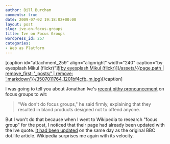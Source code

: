 ```yaml
---
author: Bill Burcham
comments: true
date: 2009-07-02 19:18:02+00:00
layout: post
slug: ive-on-focus-groups
title: Ive on Focus Groups
wordpress_id: 257
categories:
- Web as Platform
---
```


[caption id="attachment_259" align="alignright" width="240" caption="by eyesplash Mikul (flickr)"][![by eyesplash Mikul (flickr)](/assets/{{page.path | remove_first: '_posts/' | remove: '.markdown'}}/3507011764_1201bf4cfb_m.jpg)](http://www.flickr.com/photos/eyesplash/3507011764/)[/caption]

I was going to tell you about Jonathan Ive's [recent pithy pronouncement](http://www.bbc.co.uk/blogs/technology/2009/07/listening_to_mr_iphone.html) on focus groups to wit:


<blockquote>"We don't do focus groups," he said firmly, explaining that they resulted in bland products designed not to offend anyone.</blockquote>


But I won't do that because when I went to Wikipedia to research "focus group" for the post, I noticed that their page had already been updated with the Ive quote. [It had been updated](http://en.wikipedia.org/w/index.php?title=Focus_group&oldid=299684522) on the same day as the original BBC dot.life article. Wikipedia surprises me again with its velocity.
